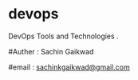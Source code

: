 # devops
DevOps Tools and Technologies .

#Auther : Sachin Gaikwad

#email  : sachinkgaikwad@gmail.com
 
